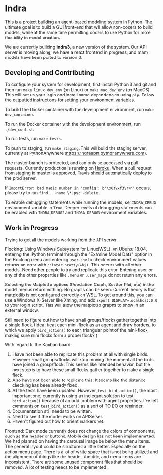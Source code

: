 
Indra
=====
This is a project building an agent-based modeling system in Python. The
ultimate goal is to build a GUI front-end that will allow non-coders to build
models, while at the same time permitting coders to use Python for more
flexibility in model creation.


We are currently building **indra3**, a new version of the system. Our API
server is moving along,  we have a react frontend in progress, and many models
have been ported to version 3.

Developing and Contributing
---------------------------
To configure your system for development, first install Python 3 and git and
then run `make linux_dev_env` (on Linux) or `make mac_dev_env` (on MacOS).
This will set up your login and install some dependencies using `pip`.
Follow the outputted instructions for setting your environment variables.

To build the Docker container with the development environment, run
`make dev_container`.

To run the Docker container with the development environment, run
`./dev_cont.sh`.

To run tests, run `make tests`.

To push to staging, run `make staging`. This will build the staging server,
currently at PythonAnywhere (https://indraabm.pythonanywhere.com).

The master branch is protected, and can only be accessed via pull requests.
Currently production is running on [Heroku](https://indraabm.herokuapp.com).
When a pull request from staging to master is approved, Travis should
automatically deploy to the prod server.

If `ImportError: bad magic number in 'config': b'\x03\xf3\r\n'` occurs,
please try to run `find . -name \*.pyc -delete` .

To enable debugging statements while running the models, set `INDRA_DEBUG` 
environment variable to `True`. Deeper levels of debugging statements
can be enabled with `INDRA_DEBUG2` and `INDRA_DEBUG3` environment variables.  

Work in Progress
----------------

Trying to get all the models working from the API server. 

Flocking:
Using Windows Subsystem for Linux(WSL), on Ubuntu 18.04, entering the iPython
terminal through the "Examine Model Data" option in the Flocking menu and
entering `user.env` to check environment values returns an error with
`printer.pretty(obj)`. This occurs with all other models. Need other people to
try and replicate this error. Entering user, or any of the other properties
like `.menu` or `.user_msgs` do not return any errors.

Selecting the Matplotlib options (Population Graph, Scatter Plot, etc) in the
model menus return nothing. No graphs can be seen. Current theory is that
matplotlib is not configured correctly on WSL. To get around this, you can use
a Windows X-Server like Xming, and add `export DISPLAY=localhost:0.0` to your
login script. This will allow the matplotlib graphs to show in an external
window. 

Still need to figure out how to have small groups/flocks gather together into a
single flock. (Idea: treat each mini-flock as an agent and draw borders, to
which we apply `bird_action()` to each triangular point of the mini-flock,
making sure mini flocks form a proper flock? )

With regard to the Kanban board: 
1) I have not been able to replicate this problem at all with single birds.
However small groups/flocks will stop moving the moment all the birds have
joined a group/flock. This seems like intended behavior, but the next step is
to have these small flocks gather together to make a single flock. 
2) Also have not been able to replicate this. It seems like the distance checking has been already fixed.
3) All the tests have been updated. However, `test_bird_action()`, the most
important one, currently is using an inelegant solution to test `bird_action()`
because of an odd problem with agent properties. I've left comments on
`test_bird_action()` as a sort of TO DO or reminder.
4) Documentation still needs to be written.
5) Need to see if the model works on APIServer.
6) Haven't figured out how to orient markers yet. 

Frontend:
Dark mode currently does not change the colors of components, such as the header or buttons.
Mobile design has not been implememnted. We had planned on having the carousel image be below the menu items.
The general layout could be structured a little better. Especially on the
action menu page. There is a lot of white space that is not being utilized and
the alignment of things like the header, the title, and menu items are
inconsistent.
There are some unused component files that should be removed.
A lot of testing needs to be implemented.
